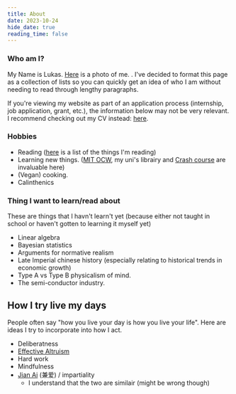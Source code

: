 ```yaml
---
title: About
date: 2023-10-24
hide_date: true
reading_time: false
---
```


### Who am I?
My Name is Lukas. [Here](uploads/face_profile.jpg) is a photo of me.
. I've decided to format this page as a collection of lists so you can quickly get an idea of who I am without needing to read through lengthy paragraphs.

If you're viewing my website as part of an application process (internship, job application, grant, etc.), the information below may not be very relevant. I recommend checking out my CV instead: [here](uploads/resume.pdf).

### Hobbies
* Reading ([here]() is a list of the things I'm reading)
* Learning new things. ([MIT OCW](https://ocw.mit.edu), my uni's librairy and [Crash course](https://thecrashcourse.com) are invaluable here)
* (Vegan) cooking.
* Calinthenics 

### Thing I want to learn/read about
These are things that I havn't learn't yet (because either not taught in school or haven't gotten to learning it myself yet)
* Linear algebra
* Bayesian statistics
* Arguments for normative realism
* Late Imperial chinese history (especially relating to historical trends in economic growth)
* Type A vs Type B physicalism of mind.
* The semi-conductor industry.

## How I try live my days
People often say "how you live your day is how you live your life". Here are ideas I try to incorporate into how I act.
* Deliberatness
* [Effective Altruism](https://www.effectivealtruism.org/articles/introduction-to-effective-altruism)
* Hard work
* Mindfulness
* [Jian Ai](https://www.britannica.com/topic/jianai) (兼爱) / impartiality
    * I understand that the two are similair (might be wrong though)
